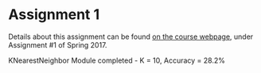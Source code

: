 # Assignment 1

Details about this assignment can be found [on the course webpage](http://cs231n.github.io/), under Assignment #1 of Spring 2017.

KNearestNeighbor Module completed - K = 10, Accuracy = 28.2%
